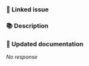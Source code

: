 <!---
‼️ PR title should follow conventional commits (https://conventionalcommits.org) ‼️
-->

### 🔗 Linked issue

<!-- Please ensure there is an open issue and mention its number as #123 -->

### 📚 Description

<!-- Describe your changes in detail -->
<!-- If it resolves an open issue, please link to the issue here. For example "Resolves #1337" -->

### 📖 Updated documentation

<!-- Make sure to mention what you changed in the documentation in regards of the new change made in PR -->
<!-- Updating documentation is not necessary, but is heavily encouraged for bigger/crucial changes -->
*No response*